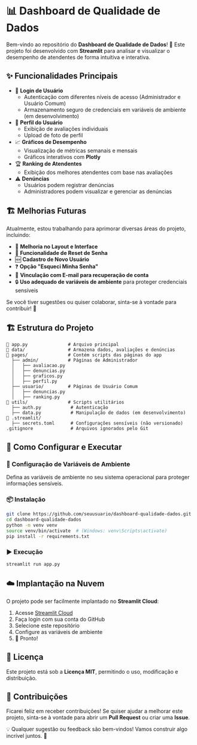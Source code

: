 # 📊 Dashboard de Qualidade de Dados

Bem-vindo ao repositório do **Dashboard de Qualidade de Dados**! 🚀 Este projeto foi desenvolvido com **Streamlit** para analisar e visualizar o desempenho de atendentes de forma intuitiva e interativa.

## ✨ Funcionalidades Principais

- 🔐 **Login de Usuário**
  - Autenticação com diferentes níveis de acesso (Administrador e Usuário Comum)
  - Armazenamento seguro de credenciais em variáveis de ambiente (em desenvolvimento)
- 👤 **Perfil do Usuário**
  - Exibição de avaliações individuais
  - Upload de foto de perfil
- 📈 **Gráficos de Desempenho**
  - Visualização de métricas semanais e mensais
  - Gráficos interativos com **Plotly**
- 🏆 **Ranking de Atendentes**
  - Exibição dos melhores atendentes com base nas avaliações
- ⚠️ **Denúncias**
  - Usuários podem registrar denúncias
  - Administradores podem visualizar e gerenciar as denúncias

## 🏗️ Melhorias Futuras

Atualmente, estou trabalhando para aprimorar diversas áreas do projeto, incluindo:
- 🎨 **Melhoria no Layout e Interface**
- 🔄 **Funcionalidade de Reset de Senha**
- 🆕 **Cadastro de Novo Usuário**
- ❓ **Opção "Esqueci Minha Senha"**
- 📧 **Vinculação com E-mail para recuperação de conta**
- 🔒 **Uso adequado de variáveis de ambiente** para proteger credenciais sensíveis

Se você tiver sugestões ou quiser colaborar, sinta-se à vontade para contribuir! 🚀

## 🏗️ Estrutura do Projeto
```
📂 app.py               # Arquivo principal
📂 data/                # Armazena dados, avaliações e denúncias
📂 pages/               # Contém scripts das páginas do app
  ├── admin/           # Páginas de Administrador
  │   ├── avaliacao.py 
  │   ├── denuncias.py 
  │   ├── graficos.py 
  │   ├── perfil.py 
  ├── usuario/         # Páginas de Usuário Comum
  │   ├── denuncias.py
  │   ├── ranking.py
📂 utils/               # Scripts utilitários
  ├── auth.py           # Autenticação
  ├── data.py           # Manipulação de dados (em desenvolvimento)
📂 .streamlit/
  ├── secrets.toml      # Configurações sensíveis (não versionado)
.gitignore              # Arquivos ignorados pelo Git
```

## 🚀 Como Configurar e Executar

### 📌 Configuração de Variáveis de Ambiente
Defina as variáveis de ambiente no seu sistema operacional para proteger informações sensíveis.

### 📦 Instalação
```bash
git clone https://github.com/seuusuario/dashboard-qualidade-dados.git
cd dashboard-qualidade-dados
python -m venv venv
source venv/bin/activate  # (Windows: venv\Scripts\activate)
pip install -r requirements.txt
```

### ▶️ Execução
```bash
streamlit run app.py
```

## ☁️ Implantação na Nuvem
O projeto pode ser facilmente implantado no **Streamlit Cloud**:
1. Acesse [Streamlit Cloud](https://share.streamlit.io/)
2. Faça login com sua conta do GitHub
3. Selecione este repositório
4. Configure as variáveis de ambiente
5. 🚀 Pronto!

## 📜 Licença
Este projeto está sob a **Licença MIT**, permitindo o uso, modificação e distribuição.

## 🤝 Contribuições
Ficarei feliz em receber contribuições! Se quiser ajudar a melhorar este projeto, sinta-se à vontade para abrir um **Pull Request** ou criar uma **Issue**.

💡 Qualquer sugestão ou feedback são bem-vindos! Vamos construir algo incrível juntos. 🚀

